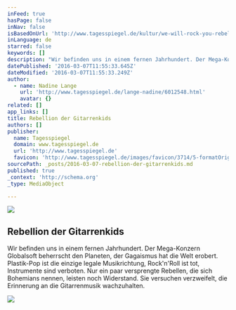 ```yaml
---
inFeed: true
hasPage: false
inNav: false
isBasedOnUrl: 'http://www.tagesspiegel.de/kultur/we-will-rock-you-rebellion-der-gitarrenkids-/1963412.html'
inLanguage: de
starred: false
keywords: []
description: "Wir befinden uns in einem fernen Jahrhundert. Der Mega-Konzern Globalsoft beherrscht den Planeten, der Gagaismus hat die Welt erobert. Plastik-Pop ist die einzige legale Musikrichtung, Rock'n'Roll ist tot, Instrumente sind verboten. Nur ein paar versprengte Rebellen, die sich Bohemians nennen, leisten noch Widerstand. Sie versuchen verzweifelt, die Erinnerung an die Gitarrenmusik wachzuhalten."
datePublished: '2016-03-07T11:55:33.645Z'
dateModified: '2016-03-07T11:55:33.249Z'
author:
  - name: Nadine Lange
    url: 'http://www.tagesspiegel.de/lange-nadine/6012548.html'
    avatar: {}
related: []
app_links: []
title: Rebellion der Gitarrenkids
authors: []
publisher:
  name: Tagesspiegel
  domain: www.tagesspiegel.de
  url: 'http://www.tagesspiegel.de'
  favicon: 'http://www.tagesspiegel.de/images/favicon/3714/5-formatOriginal.ico'
sourcePath: _posts/2016-03-07-rebellion-der-gitarrenkids.md
published: true
_context: 'http://schema.org'
_type: MediaObject

---
```

![](http://www.tagesspiegel.de/images/heprodimagesfotos86120101022drama_wewillrockyou_09-jpg/1963440/2-formatOriginal.jpg)

<article style=""><h1>Rebellion der Gitarrenkids</h1><p>Wir befinden uns in einem fernen Jahrhundert. Der Mega-Konzern Globalsoft beherrscht den Planeten, der Gagaismus hat die Welt erobert. Plastik-Pop ist die einzige legale Musikrichtung, Rock'n'Roll ist tot, Instrumente sind verboten. Nur ein paar versprengte Rebellen, die sich Bohemians nennen, leisten noch Widerstand. Sie versuchen verzweifelt, die Erinnerung an die Gitarrenmusik wachzuhalten.</p><img src="https://s3-us-west-2.amazonaws.com/the-grid-img/p/7e178c42273d9b2280c90520e47a3136b064d255.jpg" /></article>
